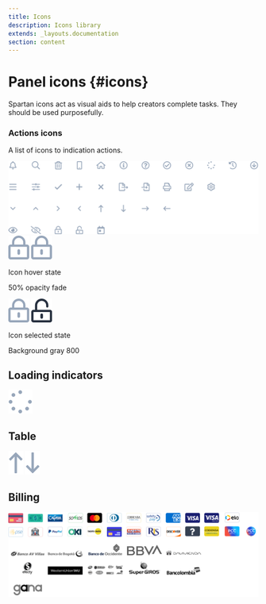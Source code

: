 ```yaml
---
title: Icons
description: Icons library
extends: _layouts.documentation
section: content
---
```


# Panel icons {#icons}

Spartan icons act as visual aids to help creators complete tasks. They should be used purposefully.

### Actions icons

A list of icons to indication actions.


<div class="rounded-md border-2 border-gray-50 p-8 h-auto w-full mb-8">
    <img src="/assets/images/action-icons.svg" alt="Action icons">
</div>


<div class="flex flex-col sm:flex-row md:flex-row lg:flex-row justify-between content-start mb-5">
    <div class="rounded-md border-2 border-gray-50 p-5 h-full w-full sm:w-1/2 md:w-1/2">
        <div class="flex justify-around">
            <img src="/assets/images/lock.svg" alt="lock icon">
            <img src="/assets/images/lock.svg" alt="lock icon" class="opacity-50">
        </div>
    </div>
    <div class="ml-0 sm:ml-6 w-full sm:w-1/2 lg:w-1/2">
        <p class="font-bold text-lg m-0">Icon hover state</p>
        <p class="text-sm text-justify m-0">50% opacity fade</p>
    </div>
</div>


<div class="flex flex-col sm:flex-row md:flex-row lg:flex-row justify-between content-start mb-5">
    <div class="rounded-md border-2 border-gray-50 p-5 h-full w-full sm:w-1/2 md:w-1/2">
        <div class="flex justify-around">
            <img src="/assets/images/lock.svg" alt="lock icon">
            <img src="/assets/images/lock-open.svg" alt="lock open">
        </div>
    </div>
    <div class="ml-0 sm:ml-6 w-full sm:w-1/2 lg:w-1/2">
        <p class="font-bold text-lg m-0">Icon selected state</p>
        <p class="text-sm text-justify m-0">Background gray 800</p>
    </div>
</div>


## Loading indicators

<div class="rounded-md border-2 border-gray-50 p-8 h-auto w-full mb-8">
    <img src="/assets/images/spin-load.svg" alt="Loading indicator">
</div>

## Table

<div class="rounded-md border-2 border-gray-50 p-8 h-auto w-full mb-8">
    <div class="flex justify-around">
        <img src="/assets/images/arrow-up.svg" alt="arrow up">
        <img src="/assets/images/arrow-down.svg" alt="arrow down">
    </div>
</div>

## Billing

<div class="rounded-md border-2 border-gray-50 p-8 h-auto w-full mb-8">
    <img src="/assets/images/billing-cards.svg" alt="Billing cards">
</div>

<!--
@component('_partials.iframe', ["height" => "114px;"])
<div class="px-4 py-8 bg-white">
    <div class="max-w-3xl mx-auto space-y-4 flex flex-col items-center justify-start sm:space-y-0 sm:flex-row sm:items-end sm:justify-around">
        
    </div>
</div>
@endcomponent

```html
<button class="btn btn-dark" type="button">
    Button asdsad
</button>
```
-->